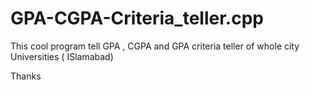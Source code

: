 # GPA-CGPA-Criteria_teller.cpp
This cool program tell GPA , CGPA and GPA criteria teller of whole city Universities ( ISlamabad)


Thanks
